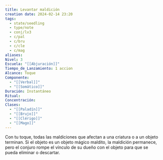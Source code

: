```yaml
---
title: Levantar maldición
creation date: 2024-02-14 23:20
tags:
  - state/seedling
  - type/note
  - conj/lv3
  - c/pal
  - c/bru
  - c/cle
  - c/mag
aliases: 
Nivel: 3
Escuela: "[[Abjuración]]"
Tiempo_de_Lanzamiento: 1 accion
Alcance: Toque
Componente:
  - "[[Verbal]]"
  - "[[Somático]]"
Duración: Instantáneo
Ritual: 
Concentración: 
Clases:
  - "[[Paladín]]"
  - "[[Brujo]]"
  - "[[Clérigo]]"
  - "[[Mago]]"
---
```

Con tu toque, todas las maldiciones que afectan a una criatura o a un objeto terminan. Si el objeto es un objeto mágico maldito, la maldición permanece, pero el conjuro rompe el vínculo de su dueño con el objeto para que se pueda eliminar o descartar.